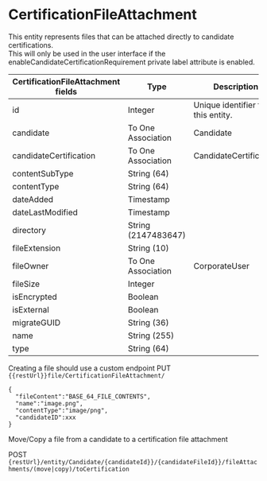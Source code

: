 # CertificationFileAttachment

This entity represents files that can be attached directly to candidate certifications.  
This will only be used in the user interface if the enableCandidateCertificationRequirement private label attribute is enabled.




<table>
    <colgroup>
        <col width="20%" />
        <col width="20%" />
        <col width="20%" />
        <col width="20%" />
        <col width="20%" />
    </colgroup>
    <thead>
        <tr class="header">
            <th>CertificationFileAttachment fields</th>
            <th>Type</th>
            <th>Description</th>
            <th>Not null</th>
            <th>Read-only</th>
        </tr>
    </thead>
    <tbody>
        <tr class="even">
            <td>id</td>
            <td>Integer</td>
            <td>Unique identifier for this entity.</td>
            <td>X</td>
            <td>X</td>
        </tr>
        <tr class="odd">
            <td>candidate</td>
            <td>To One Association</td>
            <td>Candidate</td>
            <td>X</td>
            <td></td>
        </tr>
        <tr class="even">
            <td>candidateCertification</td>
            <td>To One Association</td>
            <td>CandidateCertification</td>
            <td></td>
            <td></td>
        </tr>
        <tr class="odd">
            <td>contentSubType</td>
            <td>String (64)</td>
            <td></td>
            <td></td>
            <td></td>
        </tr>
        <tr class="even">
            <td>contentType</td>
            <td>String (64)</td>
            <td></td>
            <td></td>
            <td></td>
        </tr>
        <tr class="odd">
            <td>dateAdded</td>
            <td>Timestamp</td>
            <td></td>
            <td></td>
            <td></td>
        </tr>
        <tr class="even">
            <td>dateLastModified</td>
            <td>Timestamp</td>
            <td></td>
            <td>X</td>
            <td></td>
        </tr>
        <tr class="odd">
            <td>directory</td>
            <td>String (2147483647)</td>
            <td></td>
            <td></td>
            <td></td>
        </tr>
        <tr class="even">
            <td>fileExtension</td>
            <td>String (10)</td>
            <td></td>
            <td></td>
            <td></td>
        </tr>
        <tr class="odd">
            <td>fileOwner</td>
            <td>To One Association</td>
            <td>CorporateUser</td>
            <td></td>
            <td></td>
        </tr>
        <tr class="even">
            <td>fileSize</td>
            <td>Integer</td>
            <td></td>
            <td></td>
            <td></td>
        </tr>
        <tr class="odd">
            <td>isEncrypted</td>
            <td>Boolean</td>
            <td></td>
            <td></td>
            <td></td>
        </tr>
        <tr class="even">
            <td>isExternal</td>
            <td>Boolean</td>
            <td></td>
            <td></td>
            <td></td>
        </tr>
        <tr class="odd">
            <td>migrateGUID</td>
            <td>String (36)</td>
            <td></td>
            <td></td>
            <td></td>
        </tr>
        <tr class="even">
            <td>name</td>
            <td>String (255)</td>
            <td></td>
            <td>X</td>
            <td></td>
        </tr>
        <tr class="odd">
            <td>type</td>
            <td>String (64)</td>
            <td></td>
            <td></td>
            <td></td>
        </tr>
    </tbody>
</table>


Creating a file should use a custom endpoint
PUT `{{restUrl}}file/CertificationFileAttachment/`

    {
      "fileContent":"BASE_64_FILE_CONTENTS",
      "name":"image.png",
      "contentType":"image/png",
      "candidateID":xxx
    }

Move/Copy a file from a candidate to a certification file attachment

POST `{restUrl}/entity/Candidate/{candidateId}}/{candidateFileId}}/fileAttachments/(move|copy)/toCertification`
